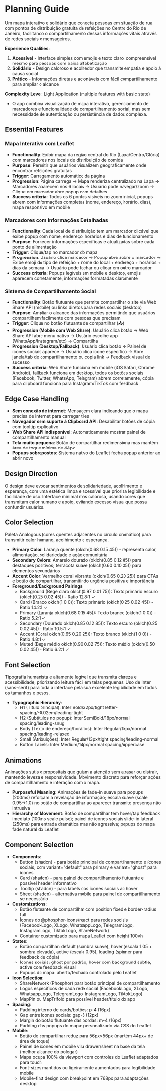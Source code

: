 # Planning Guide

Um mapa interativo e solidário que conecta pessoas em situação de rua com pontos de distribuição gratuita de refeições no Centro do Rio de Janeiro, facilitando o compartilhamento dessas informações vitais através de redes sociais e mensageiros.

**Experience Qualities**:
1. **Acessível** - Interface simples com emojis e texto claro, compreensível mesmo para pessoas com baixa alfabetização
2. **Solidário** - Design caloroso e acolhedor que transmite empatia e apoio à causa social
3. **Prático** - Informações diretas e acionáveis com fácil compartilhamento para ampliar o alcance

**Complexity Level**: Light Application (multiple features with basic state)
- O app combina visualização de mapa interativo, gerenciamento de marcadores e funcionalidade de compartilhamento social, mas sem necessidade de autenticação ou persistência de dados complexa.

## Essential Features

### Mapa Interativo com Leaflet
- **Functionality**: Exibir mapa da região central do Rio (Lapa/Centro/Glória) com marcadores nos locais de distribuição de comida
- **Purpose**: Permitir que usuários visualizem geograficamente onde encontrar refeições gratuitas
- **Trigger**: Carregamento automático da página
- **Progression**: Página carrega → Mapa renderiza centralizado na Lapa → Marcadores aparecem nos 6 locais → Usuário pode navegar/zoom → Clique em marcador abre popup com detalhes
- **Success criteria**: Todos os 6 pontos visíveis no zoom inicial, popups abrem com informações completas (nome, endereço, horário, dias), mapa responsivo em mobile

### Marcadores com Informações Detalhadas
- **Functionality**: Cada local de distribuição tem um marcador clicável que exibe popup com nome, endereço, horários e dias de funcionamento
- **Purpose**: Fornecer informações específicas e atualizadas sobre cada ponto de alimentação
- **Trigger**: Clique/tap no marcador do mapa
- **Progression**: Usuário clica marcador → Popup abre sobre o marcador → Exibe emoji do tipo de refeição + nome do local + endereço + horários + dias da semana → Usuário pode fechar ou clicar em outro marcador
- **Success criteria**: Popups legíveis em mobile e desktop, emojis aparecem corretamente, informações formatadas claramente

### Sistema de Compartilhamento Social
- **Functionality**: Botão flutuante que permite compartilhar o site via Web Share API (mobile) ou links diretos para redes sociais (desktop)
- **Purpose**: Ampliar o alcance das informações permitindo que usuários compartilhem facilmente com pessoas que precisam
- **Trigger**: Clique no botão flutuante de compartilhar (📤)
- **Progression (Mobile com Web Share)**: Usuário clica botão → Web Share API abre menu nativo → Usuário escolhe app (WhatsApp/Instagram/etc) → Compartilha
- **Progression (Desktop/Fallback)**: Usuário clica botão → Painel de ícones sociais aparece → Usuário clica ícone específico → Abre janela/tab de compartilhamento ou copia link → Feedback visual de sucesso
- **Success criteria**: Web Share funciona em mobile (iOS Safari, Chrome Android), fallback funciona em desktop, todos os botões sociais (Facebook, Twitter, WhatsApp, Telegram) abrem corretamente, cópia para clipboard funciona para Instagram/TikTok com feedback

## Edge Case Handling

- **Sem conexão de internet**: Mensagem clara indicando que o mapa precisa de internet para carregar tiles
- **Navegador sem suporte à Clipboard API**: Desabilitar botões de cópia com tooltip explicativo
- **Web Share API indisponível**: Automaticamente mostrar painel de compartilhamento manual
- **Tela muito pequena**: Botão de compartilhar redimensiona mas mantém área de toque mínima de 44px
- **Popups sobrepostos**: Sistema nativo do Leaflet fecha popup anterior ao abrir novo

## Design Direction

O design deve evocar sentimentos de solidariedade, acolhimento e esperança, com uma estética limpa e acessível que prioriza legibilidade e facilidade de uso. Interface minimal mas calorosa, usando cores que transmitam calor humano e apoio, evitando excesso visual que possa confundir usuários.

## Color Selection

Paleta Analogous (cores quentes adjacentes no círculo cromático) para transmitir calor humano, acolhimento e esperança.

- **Primary Color**: Laranja quente (oklch(0.68 0.15 45)) - representa calor, alimentação, solidariedade e ação comunitária
- **Secondary Colors**: Amarelo dourado (oklch(0.85 0.12 85)) para destaques positivos; terracota suave (oklch(0.60 0.10 35)) para elementos secundários
- **Accent Color**: Vermelho coral vibrante (oklch(0.65 0.20 25)) para CTAs e botão de compartilhar, transmitindo urgência positiva e importância
- **Foreground/Background Pairings**:
  - Background (Bege claro oklch(0.97 0.01 75)): Texto primário escuro (oklch(0.25 0.02 45)) - Ratio 12.8:1 ✓
  - Card (Branco oklch(1 0 0)): Texto primário (oklch(0.25 0.02 45)) - Ratio 14.2:1 ✓
  - Primary (Laranja oklch(0.68 0.15 45)): Texto branco (oklch(1 0 0)) - Ratio 5.2:1 ✓
  - Secondary (Dourado oklch(0.85 0.12 85)): Texto escuro (oklch(0.25 0.02 45)) - Ratio 10.5:1 ✓
  - Accent (Coral oklch(0.65 0.20 25)): Texto branco (oklch(1 0 0)) - Ratio 4.8:1 ✓
  - Muted (Bege médio oklch(0.90 0.02 75)): Texto médio (oklch(0.50 0.02 45)) - Ratio 6.2:1 ✓

## Font Selection

Tipografia humanista e altamente legível que transmita clareza e acessibilidade, priorizando leitura fácil em telas pequenas. Uso de Inter (sans-serif) para toda a interface pela sua excelente legibilidade em todos os tamanhos e pesos.

- **Typographic Hierarchy**:
  - H1 (Título principal): Inter Bold/32px/tight letter-spacing/-0.02em/leading-tight
  - H2 (Subtítulos no popup): Inter SemiBold/18px/normal spacing/leading-snug
  - Body (Texto de endereço/horários): Inter Regular/15px/normal spacing/leading-relaxed
  - Small (Atribuições): Inter Regular/13px/tight spacing/leading-normal
  - Button Labels: Inter Medium/14px/normal spacing/uppercase

## Animations

Animações sutis e propositais que guiam a atenção sem atrasar ou distrair, mantendo leveza e responsividade. Movimento discreto para reforçar ações de compartilhamento e interação com o mapa.

- **Purposeful Meaning**: Animações de fade-in suave para popups (200ms) reforçam a revelação de informação; escala suave (scale 0.95→1.0) no botão de compartilhar ao aparecer transmite presença não intrusiva
- **Hierarchy of Movement**: Botão de compartilhar tem hover/tap feedback imediato (100ms scale pulse); painel de ícones sociais slide-in lateral (250ms) para entrada dramática mas não agressiva; popups do mapa fade natural do Leaflet

## Component Selection

- **Components**: 
  - Button (shadcn) - para botão principal de compartilhamento e ícones sociais, com variant="default" para primary e variant="ghost" para ícones
  - Card (shadcn) - para painel de compartilhamento flutuante e possível header informativo
  - Tooltip (shadcn) - para labels dos ícones sociais ao hover
  - Sheet (shadcn) - alternativa mobile para painel de compartilhamento se necessário
- **Customizations**: 
  - Botão flutuante de compartilhar com position fixed e border-radius full
  - Ícones do @phosphor-icons/react para redes sociais (FacebookLogo, XLogo, WhatsappLogo, TelegramLogo, InstagramLogo, TiktokLogo, ShareNetwork)
  - Container customizado para mapa Leaflet com height 100vh
- **States**: 
  - Botão compartilhar: default (sombra suave), hover (escala 1.05 + sombra elevada), active (escala 0.95), loading (spinner para feedback de cópia)
  - Ícones sociais: ghost por padrão, hover com background subtle, active com feedback visual
  - Popups do mapa: aberto/fechado controlado pelo Leaflet
- **Icon Selection**: 
  - ShareNetwork (Phosphor) para botão principal de compartilhamento
  - Logos específicos de cada rede social (FacebookLogo, XLogo, WhatsappLogo, TelegramLogo, InstagramLogo, TiktokLogo)
  - MapPin ou MapTrifold para possível header/título do app
- **Spacing**: 
  - Padding interno de cards/botões: p-4 (16px)
  - Gap entre ícones sociais: gap-3 (12px)
  - Margin do botão flutuante das bordas: m-4 (16px)
  - Padding dos popups do mapa: personalizado via CSS do Leaflet
- **Mobile**: 
  - Botão de compartilhar reduz para 56px×56px (mantém 44px+ de área de toque)
  - Painel de ícones em mobile vira drawer/sheet na base da tela (melhor alcance do polegar)
  - Mapa ocupa 100% da viewport com controles do Leaflet adaptados para touch
  - Font-sizes mantidos ou ligeiramente aumentados para legibilidade mobile
  - Mobile-first design com breakpoint em 768px para adaptações desktop
